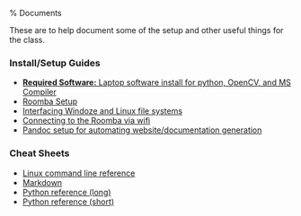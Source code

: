 % Documents

These are to help document some of the setup and other useful things for the class.

### Install/Setup Guides

- [**Required Software:** Laptop software install for python, OpenCV, and MS Compiler](software_install.pdf)
- [Roomba Setup](roomba_setup.pdf)
- [Interfacing Windoze and Linux file systems](windows_linux.pdf)
- [Connecting to the Roomba via wifi](access_point.pdf)
- [Pandoc setup for automating website/documentation generation](pandoc_setup.pdf)

### Cheat Sheets

- [Linux command line reference](command-line.pdf)
- [Markdown](markdown.pdf)
- [Python reference (long)](python.pdf)
- [Python reference (short)](python-qr.pdf)
